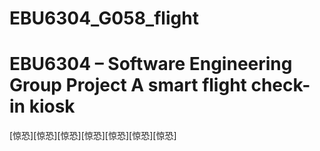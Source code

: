 # EBU6304_G058_flight
EBU6304 – Software Engineering Group Project
A smart flight check-in kiosk
=======

[惊恐][惊恐][惊恐][惊恐][惊恐][惊恐][惊恐]
